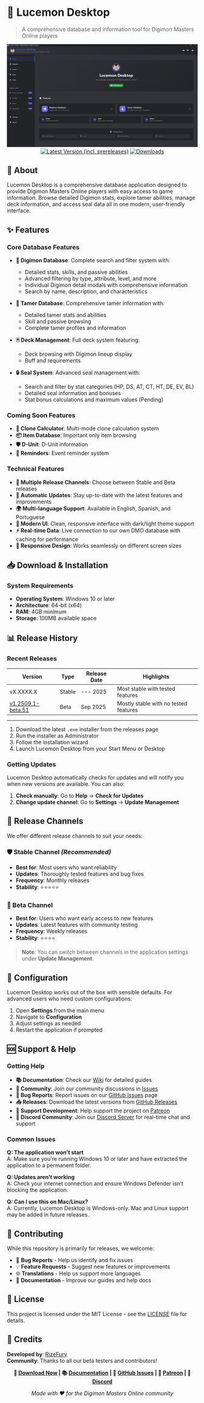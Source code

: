 # 🐉 Lucemon Desktop

> A comprehensive database and information tool for Digimon Masters Online players

<div align="center">
  
![Lucemon Desktop](LucemonDesktop.png)
[![Latest Version (incl. prereleases)](https://img.shields.io/github/v/tag/RizeFury/lucemon-desktop?label=Latest%20Version&include_prereleases)](https://github.com/RizeFury/lucemon-desktop/releases)
[![Downloads](https://img.shields.io/github/downloads/RizeFury/lucemon-desktop/total?label=Downloads)](https://github.com/RizeFury/lucemon-desktop/releases)

</div>

## 📖 About

Lucemon Desktop is a comprehensive database application designed to provide Digimon Masters Online players with easy access to game information. Browse detailed Digimon stats, explore tamer abilities, manage deck information, and access seal data all in one modern, user-friendly interface.

## ✨ Features

### Core Database Features
- **🐲 Digimon Database**: Complete search and filter system with:
  - Detailed stats, skills, and passive abilities
  - Advanced filtering by type, attribute, level, and more
  - Individual Digimon detail modals with comprehensive information
  - Search by name, description, and characteristics

- **👤 Tamer Database**: Comprehensive tamer information with:
  - Detailed tamer stats and abilities
  - Skill and passive browsing
  - Complete tamer profiles and information

- **🃏 Deck Management**: Full deck system featuring:
  - Deck browsing with Digimon lineup display
  - Buff and requirements

- **🔒 Seal System**: Advanced seal management with:
  - Search and filter by stat categories (HP, DS, AT, CT, HT, DE, EV, BL)
  - Detailed seal information and bonuses
  - Stat bonus calculations and maximum values (Pending)

### Coming Soon Features
- **🔬 Clone Calculator**: Multi-mode clone calculation system
- **📦 Item Database**: Important only item browsing
- **🛡️ D-Unit**: D-Unit information
- **🔔 Reminders**: Event reminder system

### Technical Features
- **📡 Multiple Release Channels**: Choose between Stable and Beta releases
- **🔄 Automatic Updates**: Stay up-to-date with the latest features and improvements
- **🌍 Multi-language Support**: Available in English, Spanish, and Portuguese
- **🎨 Modern UI**: Clean, responsive interface with dark/light theme support
- **⚡ Real-time Data**: Live connection to our own DMO database with caching for performance
- **📱 Responsive Design**: Works seamlessly on different screen sizes

## 📥 Download & Installation

### System Requirements

- **Operating System**: Windows 10 or later
- **Architecture**: 64-bit (x64)
- **RAM**: 4GB minimum
- **Storage**: 100MB available space

## 📊 Release History

### Recent Releases

| Version | Type | Release Date | Highlights |
|---------|------|--------------|------------|
| vX.XXXX.X | Stable | --- 2025 | Most stable with tested features |
| [v1.2509.1-beta.51](https://github.com/RizeFury/lucemon-desktop/releases/tag/v1.2509.1-beta.51) | Beta | Sep 2025 | Mostly stable with no tested features |

---

1. Download the latest `.exe` installer from the releases page
2. Run the installer as Administrator
3. Follow the installation wizard
4. Launch Lucemon Desktop from your Start Menu or Desktop

### Getting Updates

Lucemon Desktop automatically checks for updates and will notify you when new versions are available. You can also:

1. **Check manually**: Go to **Help** → **Check for Updates**
2. **Change update channel**: Go to **Settings** → **Update Management**

## 🚀 Release Channels

We offer different release channels to suit your needs:

### 🛡️ Stable Channel *(Recommended)*
- **Best for**: Most users who want reliability
- **Updates**: Thoroughly tested features and bug fixes
- **Frequency**: Monthly releases
- **Stability**: ⭐⭐⭐⭐⭐

### 🧪 Beta Channel
- **Best for**: Users who want early access to new features
- **Updates**: Latest features with community testing
- **Frequency**: Weekly releases  
- **Stability**: ⭐⭐⭐⭐

> **Note**: You can switch between channels in the application settings under **Update Management**.

## 🔧 Configuration

Lucemon Desktop works out of the box with sensible defaults. For advanced users who need custom configurations:

1. Open **Settings** from the main menu
2. Navigate to **Configuration**
3. Adjust settings as needed
4. Restart the application if prompted

## 🆘 Support & Help

### Getting Help

- **📚 Documentation**: Check our [Wiki](https://github.com/RizeFury/lucemon-desktop/wiki) for detailed guides
- **💬 Community**: Join our community discussions in [Issues](https://github.com/RizeFury/lucemon-desktop/issues)
- **🐛 Bug Reports**: Report issues on our [GitHub Issues](https://github.com/RizeFury/lucemon-desktop/issues/new) page
- **📥 Releases**: Download the latest versions from [GitHub Releases](https://github.com/rizefury/lucemon-desktop/releases)
- **💖 Support Development**: Help support the project on [Patreon](https://patreon.com/lucemonapp)
- **💬 Discord Community**: Join our [Discord Server](https://discord.gg/DaPZAKHXCy) for real-time chat and support

### Common Issues

**Q: The application won't start**  
A: Make sure you're running Windows 10 or later and have extracted the application to a permanent folder.

**Q: Updates aren't working**  
A: Check your internet connection and ensure Windows Defender isn't blocking the application.

**Q: Can I use this on Mac/Linux?**  
A: Currently, Lucemon Desktop is Windows-only. Mac and Linux support may be added in future releases.

## 🤝 Contributing

While this repository is primarily for releases, we welcome:

- 🐛 **Bug Reports** - Help us identify and fix issues
- 💡 **Feature Requests** - Suggest new features or improvements
- 🌐 **Translations** - Help us support more languages
- 📖 **Documentation** - Improve our guides and help docs

## 📄 License

This project is licensed under the MIT License - see the [LICENSE](LICENSE) file for details.

## 👥 Credits

**Developed by**: [RizeFury](https://github.com/RizeFury)  
**Community**: Thanks to all our beta testers and contributors!



<div align="center">

**📱 [Download Now](https://github.com/RizeFury/lucemon-desktop/releases/latest) | 📚 [Documentation](https://github.com/RizeFury/lucemon-desktop/wiki) | 💬 [GitHub Issues](https://github.com/RizeFury/lucemon-desktop/issues) | 💖 [Patreon](https://patreon.com/lucemonapp) | 💬 [Discord](https://discord.gg/DaPZAKHXCy)**

*Made with ❤️ for the Digimon Masters Online community*

</div>
